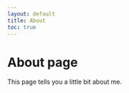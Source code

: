 ```yaml
---
layout: default
title: About
toc: true
---
```

# About page

This page tells you a little bit about me.